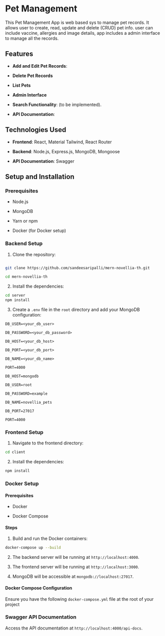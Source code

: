 # Pet Management

This Pet Management App is web based sys to manage pet records. It allows user to create, read, update and delete (CRUD) pet info. user can include vaccine, allergies and image details, app includes a admin interface to manage all the records.

## Features

- **Add and Edit Pet Records**:

- **Delete Pet Records**

- **List Pets**

- **Admin Interface**
- **Search Functionality**: (to be implemented).

- **API Documentation**:

## Technologies Used

- **Frontend**: React, Material Tailwind, React Router

- **Backend**: Node.js, Express.js, MongoDB, Mongoose

- **API Documentation**: Swagger

## Setup and Installation

### Prerequisites

- Node.js

- MongoDB

- Yarn or npm

- Docker (for Docker setup)

### Backend Setup

1. Clone the repository:

```sh

git clone https://github.com/sandeesaripalli/mern-novellia-th.git

cd mern-novellia-th
```

2. Install the dependencies:

```sh
cd server
npm install
```

3. Create a `.env` file in the `root` directory and add your MongoDB configuration:

```env
DB_USER=<your_db_user>

DB_PASSWORD=<your_db_password>

DB_HOST=<your_db_host>

DB_PORT=<your_db_port>

DB_NAME=<your_db_name>

PORT=4000
```

```example env
DB_HOST=mongodb

DB_USER=root

DB_PASSWORD=example

DB_NAME=novellia_pets

DB_PORT=27017

PORT=4000
```

### Frontend Setup

1. Navigate to the frontend directory:

```sh
cd client
```

2. Install the dependencies:

```sh
npm install
```

### Docker Setup

#### Prerequisites

- Docker

- Docker Compose

#### Steps

1. Build and run the Docker containers:

```sh
docker-compose up --build
```

2. The backend server will be running at `http://localhost:4000`.

3. The frontend server will be running at `http://localhost:3000`.

4. MongoDB will be accessible at `mongodb://localhost:27017`.

#### Docker Compose Configuration

Ensure you have the following `docker-compose.yml` file at the root of your project

### Swagger API Documentation

Access the API documentation at `http://localhost:4000/api-docs`.

